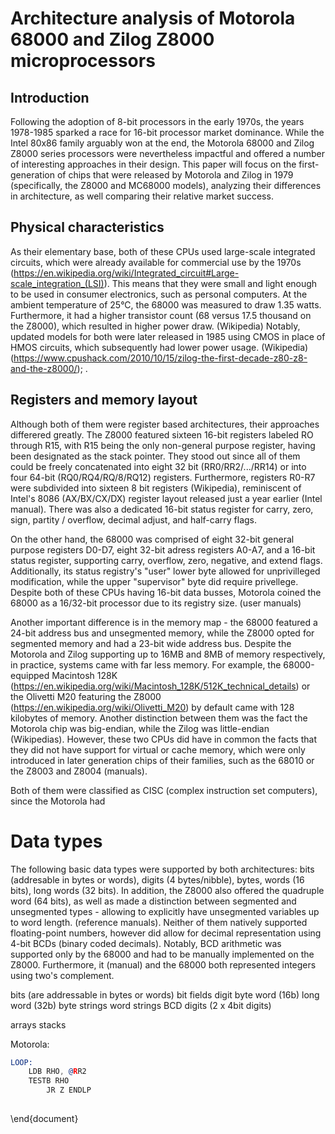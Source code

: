 
# Architecture analysis of Motorola 68000 and Zilog Z8000 microprocessors

## Introduction

Following the adoption of 8-bit processors in the early 1970s, the years 1978-1985 sparked a race for 16-bit processor market dominance. While the Intel 80x86 family arguably won at the end, the Motorola 68000 and Zilog Z8000 series processors were nevertheless impactful and offered a number of interesting approaches in their design. This paper will focus on the first-generation of chips that were released by Motorola and Zilog in 1979 (specifically, the Z8000 and MC68000 models), analyzing their differences in architecture, as well comparing their relative market success.

## Physical characteristics

As their elementary base, both of these CPUs used large-scale integrated circuits, which were already available for commercial use by the 1970s (https://en.wikipedia.org/wiki/Integrated_circuit#Large-scale_integration_(LSI)). This means that they were small and light enough to be used in consumer electronics, such as personal computers. At the ambient temperature of 25°C, the 68000 was measured to draw 1.35 watts. Furthermore, it had a higher transistor count (68 versus 17.5 thousand on the Z8000), which resulted in higher power draw. (Wikipedia) Notably, updated models for both were later released in 1985 using CMOS in place of HMOS circuits, which subsequently had lower power usage. (Wikipedia)(https://www.cpushack.com/2010/10/15/zilog-the-first-decade-z80-z8-and-the-z8000/); .

## Registers and memory layout

Although both of them were register based architectures, their approaches differered greatly. The Z8000 featured sixteen 16-bit registers labeled RO through R15, with R15 being the only non-general purpose register, having been designated as the stack pointer. They stood out since all of them could be freely concatenated into eight 32 bit (RR0/RR2/.../RR14) or into four 64-bit (RQ0/RQ4/RQ/8/RQ12) registers. Furthermore, registers R0-R7 were subdivided into sixteen 8 bit registers (Wikipedia), reminiscent of Intel's 8086 (AX/BX/CX/DX) register layout released just a year earlier (Intel manual). There was also a dedicated 16-bit status register for carry, zero, sign, partity / overflow, decimal adjust, and half-carry flags.

On the other hand, the 68000 was comprised of eight 32-bit general purpose registers D0-D7, eight 32-bit adress registers A0-A7, and a 16-bit status register, supporting carry, overflow, zero, negative, and extend flags. Additionally, its status registry's "user" lower byte allowed for unprivilleged modification, while the upper "supervisor" byte did require privellege. Despite both of these CPUs having 16-bit data busses, Motorola coined the 68000 as a 16/32-bit processor due to its registry size. (user manuals)

Another important difference is in the memory map - the 68000 featured a 24-bit address bus and unsegmented memory, while the Z8000 opted for segmented memory and had a 23-bit wide address bus. Despite the Motorola and Zilog supporting up to 16MB and 8MB of memory respectively, in practice, systems came with far less memory. For example, the 68000-equipped Macintosh 128K (https://en.wikipedia.org/wiki/Macintosh_128K/512K_technical_details) or the Olivetti M20 featuring the Z8000 (https://en.wikipedia.org/wiki/Olivetti_M20) by default came with 128 kilobytes of memory. Another distinction between them was the fact the Motorola chip was big-endian, while the Zilog was little-endian (Wikipedias). However, these two CPUs did have in common the facts that they did not have support for virtual or cache memory, which were only introduced in later generation chips of their families, such as the 68010 or the Z8003 and Z8004 (manuals).

Both of them were classified as CISC (complex instruction set computers), since the Motorola had 

# Data types

The following basic data types were supported by both architectures: bits (addresable in bytes or words), digits (4 bytes/nibble), bytes, words (16 bits), long words (32 bits). In addition, the Z8000 also offered the quadruple word (64 bits), as well as made a distinction between segmented and unsegmented types - allowing to explicitly have unsegmented variables up to word length. (reference manuals). Neither of them natively supported floating-point numbers, however did allow for decimal representation using 4-bit BCDs (binary coded decimals). Notably, BCD arithmetic was supported only by the 68000 and had to be manually implemented on the Z8000. Furthermore, it (manual) and the 68000 both represented integers using two's complement. 



bits (are addressable in bytes or words)
bit fields
digit 
byte
word (16b)
long word (32b)
byte strings
word strings
BCD digits (2 x 4bit digits)


arrays
stacks


Motorola:

```asm
LOOP: 
    LDB RHO, @RR2
    TESTB RHO
        JR Z ENDLP
    

```

\end{document}
